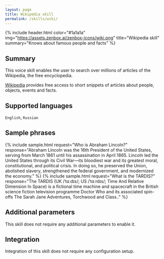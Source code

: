 ```yaml
---
layout: page
title: Wikipedia skill
permalink: /skills/wiki/
---
```


{% include header.html color="#1a1a1a" img="https://assets.zenbox.ai/zenbox-icons/wiki.png" title="Wikipedia skill" summary="Knows about famous people and facts" %}

## Summary
This voice skill enables the user to search over millions of articles of the Wikipedia, the free encyclopedia.

[Wikipedia](https://en.wikipedia.org/wiki/Main_Page) provides free access to short snippets of articles about people, objects, events and facts. 

## Supported languages
`English`, `Russian`

## Sample phrases
{% include sample.html request="Who is Abraham Lincoln?" response="Abraham Lincoln was the 16th President of the United States, serving from March 1861 until his assassination in April 1865. Lincoln led the United States through its Civil War—its bloodiest war and its greatest moral, constitutional, and political crisis. In doing so, he preserved the Union, abolished slavery, strengthened the federal government, and modernized the economy." %}
{% include sample.html request="What is the TARDIS?" response="The TARDIS (UK /ˈtɑːdɪs/; US /ˈtɑːrdɪs/; Time And Relative Dimension In Space) is a fictional time machine and spacecraft in the British science fiction television programme Doctor Who and its associated spin-offs The Sarah Jane Adventures, Torchwood and Class.." %}

## Additional parameters
This skill does not require any additional parameters to enable it.

## Integration
Integration of this skill does not require any configuration setup.